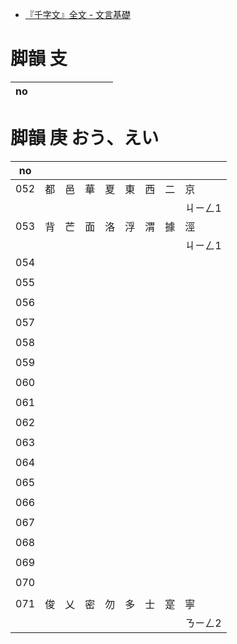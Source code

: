 - [『千字文』全文 - 文言基礎](https://xuetui.hatenadiary.org/entry/20091114/1271219427)

# 脚韻 支

| no  |       |     |     |     |     |     |     |         |
| --- | ----- | --- | --- | --- | --- | --- | --- | ------- |
# 脚韻 庚 おう、えい

| no  |     |     |     |     |     |     |     |         |
| --- | --- | --- | --- | --- | --- | --- | --- | ------- |
| 052 | 都  | 邑  | 華  | 夏  | 東  | 西  | 二  | 京      |
|     |     |     |     |     |     |     |     | ㄐㄧㄥ1 |
| 053 | 背  | 芒  | 面  | 洛  | 浮  | 渭  | 據  | 涇      |
|     |     |     |     |     |     |     |     | ㄐㄧㄥ1 |
| 054 |
|     |     |     |     |     |     |     |     |         |
| 055 |
|     |     |     |     |     |     |     |     |         |
| 056 |
|     |     |     |     |     |     |     |     |         |
| 057 |
|     |     |     |     |     |     |     |     |         |
| 058 |
|     |     |     |     |     |     |     |     |         |
| 059 |
|     |     |     |     |     |     |     |     |         |
| 060 |
|     |     |     |     |     |     |     |     |         |
| 061 |
|     |     |     |     |     |     |     |     |         |
| 062 |
|     |     |     |     |     |     |     |     |         |
| 063 |
|     |     |     |     |     |     |     |     |         |
| 064 |
|     |     |     |     |     |     |     |     |         |
| 065 |
|     |     |     |     |     |     |     |     |         |
| 066 |
|     |     |     |     |     |     |     |     |         |
| 067 |
|     |     |     |     |     |     |     |     |         |
| 068 |
|     |     |     |     |     |     |     |     |         |
| 069 |
|     |     |     |     |     |     |     |     |         |
| 070 |
|     |     |     |     |     |     |     |     |         |
| 071 | 俊  | 乂  | 密  | 勿  | 多  | 士  | 寔  | 寧      |
|     |     |     |     |     |     |     |     | ㄋㄧㄥ2 |
